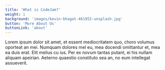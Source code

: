 ```yaml
---
title: 'What is CodeJam?'
weight: 1
background: 'images/kevin-bhagat-461952-unsplash.jpg'
button: 'More About Us'
buttonLink: 'about'
---
```


Lorem ipsum dolor sit amet, et essent mediocritatem quo, choro volumus oporteat an mei. Numquam dolores mel eu, mea docendi omittantur et, mea ea duis erat. Elit melius cu ius. Per ex novum tantas putant, ei his nullam aliquam apeirian. Aeterno quaestio constituto sea an, no eum intellegat assueverit.
